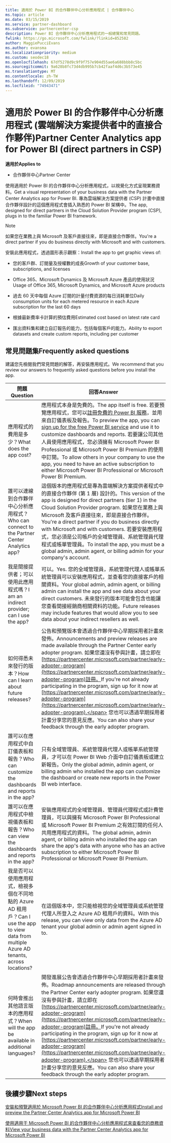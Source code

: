 ```yaml
---
title: 適用於 Power BI 的合作夥伴中心分析應用程式 | 合作夥伴中心
ms.topic: article
ms.date: 03/15/2019
ms.service: partner-dashboard
ms.subservice: partnercenter-csp
description: Power BI 合作夥伴中心分析應用程式的一般總覽和常見問題。
fwlink: https://go.microsoft.com/fwlink/?linkid=852582
author: MaggiePucciEvans
ms.author: evansma
ms.localizationpriority: medium
ms.custom: seodec18
ms.openlocfilehash: 67df5278d9c9f9f757e904d55ae6a688bbb8c5bc
ms.sourcegitcommit: 9a628b8fc73d4db995b7cb42faaf4d6c3b573e45
ms.translationtype: MT
ms.contentlocale: zh-TW
ms.lasthandoff: 12/09/2019
ms.locfileid: "74943471"
---
```

# <a name="partner-center-analytics-app-for-power-bi-direct-partners-in-csp"></a><span data-ttu-id="2449b-103">適用於 Power BI 的合作夥伴中心分析應用程式 (雲端解決方案提供者中的直接合作夥伴)</span><span class="sxs-lookup"><span data-stu-id="2449b-103">Partner Center Analytics app for Power BI (direct partners in CSP)</span></span>

<span data-ttu-id="2449b-104">**適用於**</span><span class="sxs-lookup"><span data-stu-id="2449b-104">**Applies to**</span></span>

- <span data-ttu-id="2449b-105">合作夥伴中心</span><span class="sxs-lookup"><span data-stu-id="2449b-105">Partner Center</span></span>

<span data-ttu-id="2449b-106">使用適用於 Power BI 的合作夥伴中心分析應用程式，以視覺化方式呈現業務資料。</span><span class="sxs-lookup"><span data-stu-id="2449b-106">Get a visual representation of your business data with the Partner Center Analytics app for Power BI.</span></span> <span data-ttu-id="2449b-107">專為雲端解決方案提供者 (CSP) 計畫中直接合作夥伴設計的這個應用程式會插入熟悉的 Power BI 架構中。</span><span class="sxs-lookup"><span data-stu-id="2449b-107">The app, designed for direct partners in the Cloud Solution Provider program (CSP), plugs in to the familiar Power BI framework.</span></span> 

> [!NOTE]  
> <span data-ttu-id="2449b-108">如果您在業務上與 Microsoft 及客戶直接往來，即是直接合作夥伴。</span><span class="sxs-lookup"><span data-stu-id="2449b-108">You're a direct partner if you do business directly with Microsoft and with customers.</span></span> 

<span data-ttu-id="2449b-109">安裝此應用程式，透過圖形表示觀察：</span><span class="sxs-lookup"><span data-stu-id="2449b-109">Install the app to get graphic views of:</span></span> 

-   <span data-ttu-id="2449b-110">您的客戶群、訂閱量及授權數的成長</span><span class="sxs-lookup"><span data-stu-id="2449b-110">Growth of your customer base, subscriptions, and licenses</span></span>

-   <span data-ttu-id="2449b-111">Office 365、Microsoft Dynamics 及 Microsoft Azure 產品的使用狀況</span><span class="sxs-lookup"><span data-stu-id="2449b-111">Usage of Office 365, Microsoft Dynamics, and Microsoft Azure products</span></span>

-   <span data-ttu-id="2449b-112">過去 60 天中每個 Azure 訂閱的計量付費資源的每日消耗單位</span><span class="sxs-lookup"><span data-stu-id="2449b-112">Daily consumption units for each metered resource in each Azure subscription for the last 60 days</span></span>

-   <span data-ttu-id="2449b-113">根據最新費率卡計算的預估費用</span><span class="sxs-lookup"><span data-stu-id="2449b-113">Estimated cost based on latest rate card</span></span>

-   <span data-ttu-id="2449b-114">匯出資料集和建立自訂報告的能力，包括每個客戶的能力。</span><span class="sxs-lookup"><span data-stu-id="2449b-114">Ability to export datasets and create custom reports, including per customer</span></span>

## <a name="frequently-asked-questions"></a><span data-ttu-id="2449b-115">常見問題集</span><span class="sxs-lookup"><span data-stu-id="2449b-115">Frequently asked questions</span></span>

<span data-ttu-id="2449b-116">建議您先檢閱我們常見問題的解答，再安裝應用程式。</span><span class="sxs-lookup"><span data-stu-id="2449b-116">We recommend that you review our answers to frequently asked questions before you install the app.</span></span> 

| <span data-ttu-id="2449b-117">**問題**</span><span class="sxs-lookup"><span data-stu-id="2449b-117">**Question**</span></span> | <span data-ttu-id="2449b-118">**回答**</span><span class="sxs-lookup"><span data-stu-id="2449b-118">**Answer**</span></span> |
| --- | ---------- |
| <span data-ttu-id="2449b-119">應用程式的費用是多少？</span><span class="sxs-lookup"><span data-stu-id="2449b-119">What does the app cost?</span></span> | <span data-ttu-id="2449b-120">應用程式本身是免費的。</span><span class="sxs-lookup"><span data-stu-id="2449b-120">The app itself is free.</span></span> <span data-ttu-id="2449b-121">若要預覽應用程式，您可以[註冊免費的 Power BI 服務](https://go.microsoft.com/fwlink/p/?linkid=845347)，並用來自訂儀表板及報告。</span><span class="sxs-lookup"><span data-stu-id="2449b-121">To preview the app, you can [sign up for the free Power BI service](https://go.microsoft.com/fwlink/p/?linkid=845347) and use it to customize dashboards and reports.</span></span> <span data-ttu-id="2449b-122">若要讓公司其他人員使用應用程式，您必須擁有 Microsoft Power BI Professional 或 Microsoft Power BI Premium 的使用中訂閱。</span><span class="sxs-lookup"><span data-stu-id="2449b-122">To allow others in your company to use the app, you need to have an active subscription to either Microsoft Power BI Professional or Microsoft Power BI Premium.</span></span> |
| <span data-ttu-id="2449b-123">誰可以連線到合作夥伴中心分析應用程式？</span><span class="sxs-lookup"><span data-stu-id="2449b-123">Who can connect to the Partner Center Analytics app?</span></span> | <span data-ttu-id="2449b-124">這個版本的應用程式是專為雲端解決方案提供者程式中的直接合作夥伴 (第 1 層) 設計的。</span><span class="sxs-lookup"><span data-stu-id="2449b-124">This version of the app is designed for direct partners (tier 1) in the Cloud Solution Provider program.</span></span> <span data-ttu-id="2449b-125">如果您在業務上與 Microsoft 及客戶直接往來，即是直接合作夥伴。</span><span class="sxs-lookup"><span data-stu-id="2449b-125">You're a direct partner if you do business directly with Microsoft and with customers.</span></span> <span data-ttu-id="2449b-126">若要安裝應用程式，您必須是公司帳戶的全域管理員、系統管理員代理程式或帳單管理員。</span><span class="sxs-lookup"><span data-stu-id="2449b-126">To install the app, you must be a global admin, admin agent, or billing admin for your company's account.</span></span> |
| <span data-ttu-id="2449b-127">我是間接提供者；可以使用此應用程式嗎？</span><span class="sxs-lookup"><span data-stu-id="2449b-127">I am an indirect provider; can I use the app?</span></span> | <span data-ttu-id="2449b-128">可以。</span><span class="sxs-lookup"><span data-stu-id="2449b-128">Yes.</span></span> <span data-ttu-id="2449b-129">您的全域管理員，系統管理代理人或帳單系統管理員可以安裝應用程式，並查看您的直接客戶的相關資料。</span><span class="sxs-lookup"><span data-stu-id="2449b-129">Your global admin, admin agent, or billing admin can install the app and see data about your direct customers.</span></span> <span data-ttu-id="2449b-130">未來發行的版本可能會包含也能讓您查看間接經銷商相關資料的功能。</span><span class="sxs-lookup"><span data-stu-id="2449b-130">Future releases may include features that would allow you to see data about your indirect resellers as well.</span></span> |
| <span data-ttu-id="2449b-131">如何得悉未來發行的版本？</span><span class="sxs-lookup"><span data-stu-id="2449b-131">How can I learn about future releases?</span></span> | <span data-ttu-id="2449b-132">公告和預覽版本會透過合作夥伴中心早期採用者計畫來發佈。</span><span class="sxs-lookup"><span data-stu-id="2449b-132">Announcements and preview releases are made available through the Partner Center early adopter program.</span></span> <span data-ttu-id="2449b-133">如果您還沒有參與計畫，請立即在[https://partnercenter.microsoft.com/partner/early-adopter-program](https://partnercenter.microsoft.com/partner/early-adopter-program)註冊。</span><span class="sxs-lookup"><span data-stu-id="2449b-133">If you're not already participating in the program, sign up for it now at [https://partnercenter.microsoft.com/partner/early-adopter-program](https://partnercenter.microsoft.com/partner/early-adopter-program).</span></span> <span data-ttu-id="2449b-134">您也可以透過早期採用者計畫分享您的意見反應。</span><span class="sxs-lookup"><span data-stu-id="2449b-134">You can also share your feedback through the early adopter program.</span></span> |
| <span data-ttu-id="2449b-135">誰可以在應用程式中自訂儀表板和報告？</span><span class="sxs-lookup"><span data-stu-id="2449b-135">Who can customize the dashboards and reports in the app?</span></span> | <span data-ttu-id="2449b-136">只有全域管理員、系統管理員代理人或帳單系統管理員，才可以在 Power BI Web 介面中自訂儀表板或建立新報告。</span><span class="sxs-lookup"><span data-stu-id="2449b-136">Only the global admin, admin agent, or billing admin who installed the app can customize the dashboard or create new reports in the Power BI web interface.</span></span> |
| <span data-ttu-id="2449b-137">誰可以在應用程式中檢視儀表板和報告？</span><span class="sxs-lookup"><span data-stu-id="2449b-137">Who can view the dashboards and reports in the app?</span></span> | <span data-ttu-id="2449b-138">安裝應用程式的全域管理員、管理員代理程式或計費管理員，可以與擁有 Microsoft Power BI Professional 或 Microsoft Power BI Premium 之有效訂閱的任何人共用應用程式的資料。</span><span class="sxs-lookup"><span data-stu-id="2449b-138">The global admin, admin agent, or billing admin who installed the app can share the app's data with anyone who has an active subscription to either Microsoft Power BI Professional or Microsoft Power BI Premium.</span></span> |
| <span data-ttu-id="2449b-139">我是否可以使用應用程式，檢視多個在不同地點的 Azure AD 租用戶？</span><span class="sxs-lookup"><span data-stu-id="2449b-139">Can I use the app to view data from multiple Azure AD tenants, across locations?</span></span> | <span data-ttu-id="2449b-140">在這個版本中，您只能檢視您的全域管理員或系統管理代理人所登入之 Azure AD 租用戶的資料。</span><span class="sxs-lookup"><span data-stu-id="2449b-140">With this release, you can view only data from the Azure AD tenant your global admin or admin agent signed in to.</span></span> | 
| <span data-ttu-id="2449b-141">何時會推出其他語言版本的應用程式？</span><span class="sxs-lookup"><span data-stu-id="2449b-141">When will the app be available in additional languages?</span></span> | <span data-ttu-id="2449b-142">開發進展公告會透過合作夥伴中心早期採用者計畫來發佈。</span><span class="sxs-lookup"><span data-stu-id="2449b-142">Roadmap announcements are released through the Partner Center early adopter program.</span></span> <span data-ttu-id="2449b-143">如果您還沒有參與計畫，請立即在[https://partnercenter.microsoft.com/partner/early-adopter-program](https://partnercenter.microsoft.com/partner/early-adopter-program)註冊。</span><span class="sxs-lookup"><span data-stu-id="2449b-143">If you're not already participating in the program, sign up for it now at [https://partnercenter.microsoft.com/partner/early-adopter-program](https://partnercenter.microsoft.com/partner/early-adopter-program).</span></span> <span data-ttu-id="2449b-144">您也可以透過早期採用者計畫分享您的意見反應。</span><span class="sxs-lookup"><span data-stu-id="2449b-144">You can also share your feedback through the early adopter program.</span></span> | 



## <a name="next-steps"></a><span data-ttu-id="2449b-145">後續步驟</span><span class="sxs-lookup"><span data-stu-id="2449b-145">Next steps</span></span>

[<span data-ttu-id="2449b-146">安裝和預覽適用於 Microsoft Power BI 的合作夥伴中心分析應用程式</span><span class="sxs-lookup"><span data-stu-id="2449b-146">Install and preview the Partner Center Analytics app for Microsoft Power BI</span></span>](power-bi-app-for-direct-partners-install.md)

[<span data-ttu-id="2449b-147">使用適用于 Microsoft Power BI 的合作夥伴中心分析應用程式來查看您的商務資料</span><span class="sxs-lookup"><span data-stu-id="2449b-147">View your business data with the Partner Center Analytics app for Microsoft Power BI</span></span>](power-bi-app-for-direct-partners-use.md)
